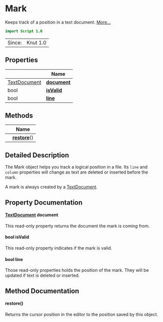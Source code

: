 # Mark

Keeps track of a position in a text document. [More...](#detailed-description)

```qml
import Script 1.0
```

<table>
<tr><td>Since:</td><td>Knut 1.0</td></tr>
</table>

## Properties

| | Name |
|-|-|
|[TextDocument](../script/textdocument.md)|**[document](#document)**|
|bool|**[isValid](#isValid)**|
|bool|**[line](#line)**|

## Methods

| | Name |
|-|-|
||**[restore](#restore)**()|

## Detailed Description

The Mark object helps you track a logical position in a file.
Its `line` and `column` properties will change as text are deleted or inserted before the mark.

A mark is always created by a [TextDocument](textdocument.md).

## Property Documentation

#### <a name="document"></a>[TextDocument](../script/textdocument.md) **document**

This read-only property returns the document the mark is coming from.

#### <a name="isValid"></a>bool **isValid**

This read-only property indicates if the mark is valid.

#### <a name="line"></a>bool **line**

Those read-only properties holds the position of the mark. They will be updated if text is
deleted or inserted.

## Method Documentation

#### <a name="restore"></a>**restore**()

Returns the cursor position in the editor to the position saved by this object.
